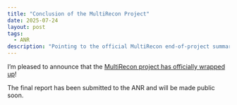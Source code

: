 ```yaml
---
title: "Conclusion of the MultiRecon Project"
date: 2025-07-24
layout: post
tags:
  - ANR
description: "Pointing to the official MultiRecon end‑of‑project summary."
---
```


I’m pleased to announce that the [MultiRecon project has officially wrapped up](https://multirecon.github.io/blog/projectend/)! 

The final report has been submitted to the ANR and will be made public soon.

